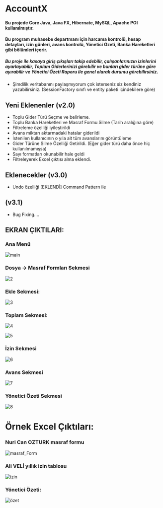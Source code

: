 # AccountX

#### Bu projede Core Java, Java FX, Hibernate, MySQL, Apache POI kullanılmıştır.

#### Bu program muhasebe departmanı için harcama kontrolü, hesap detayları, izin günleri, avans kontrolü, Yönetici Özeti, Banka Hareketleri gibi bölümleri içerir.

##### Bu proje ile kasaya giriş çıkışları takip edebilir, çalışanlarınızın izinlerini ayarlayabilir, Toplam Giderlerinizi görebilir ve bunları gider türüne göre ayırabilir ve Yönetici Özeti Raporu ile genel olarak durumu görebilirsiniz.

 - Şimdilik veritabanını paylaşmıyorum çok isterseniz siz kendiniz yazabilirsiniz. (SessionFactory sınıfı ve entity paketi içindekilere göre)
## Yeni Eklenenler (v2.0)
 - Toplu Gider Türü Seçme ve belirleme.
 - Toplu Banka Hareketleri ve Masraf Formu Silme (Tarih aralığına göre)
 - Filtreleme özelliği iyileştirildi
 - Avans miktarı aktarmadaki hatalar giderildi
 - İstenilen kullanıcının o yıla ait tüm avanslarını görüntüleme
 - Gider Türüne Silme Özelliği Getirildi. (Eğer gider türü daha önce hiç kullanılmamışsa)
 - Sayı formatları okunabilir hale geldi
 - Filtreleyerek Excel çıktısı alma eklendi.
 
## Eklenecekler (v3.0)
 - Undo özelliği [EKLENDİ] Command Pattern ile
## (v3.1)
 - Bug Fixing....
 
## EKRAN ÇIKTILARI:
### Ana Menü
![main](https://user-images.githubusercontent.com/62218588/224510240-4abe3729-0d76-4aa1-bd8a-2f9223fdbe45.jpg)

### Dosya -> Masraf Formları Sekmesi
![2](https://user-images.githubusercontent.com/62218588/205112232-9512784f-587f-4aca-b217-68d974109e9a.png)


### Ekle Sekmesi:
![3](https://user-images.githubusercontent.com/62218588/205112257-11e27837-91ea-4cba-9c44-3ba5106624c2.png)


### Toplam Sekmesi:
![4](https://user-images.githubusercontent.com/62218588/205112271-83c2aa7d-c868-4f24-87fd-8c404f408051.png)

![5](https://user-images.githubusercontent.com/62218588/205112310-0984c5ee-e2c3-4a3c-a3b9-a8ee5f5108e7.png)



### İzin Sekmesi
![6](https://user-images.githubusercontent.com/62218588/205112334-eb4fca89-23ac-4f2e-8ef4-81be9f70622e.png)


### Avans Sekmesi
![7](https://user-images.githubusercontent.com/62218588/205112365-28e8e67b-4345-443d-8ed4-1c4cc6da26be.png)


### Yönetici Özeti Sekmesi
![8](https://user-images.githubusercontent.com/62218588/205112387-cbd09bbd-fcc2-4f48-a4b3-6f546a1d10ab.png)


# Örnek Excel Çıktıları:

### Nuri Can OZTURK masraf formu
![masraf_Form](https://user-images.githubusercontent.com/62218588/205112420-00ab5da3-89ff-4604-b837-32b04d19378d.png)


### Ali VELİ yıllık izin tablosu
![izin](https://user-images.githubusercontent.com/62218588/205112454-181d9b1e-fe36-46ce-a9cf-2ba879a53441.png)


### Yönetici Özeti:
![özet](https://user-images.githubusercontent.com/62218588/205112481-0885478f-52eb-4000-bf99-fd64232c7d3a.png)
